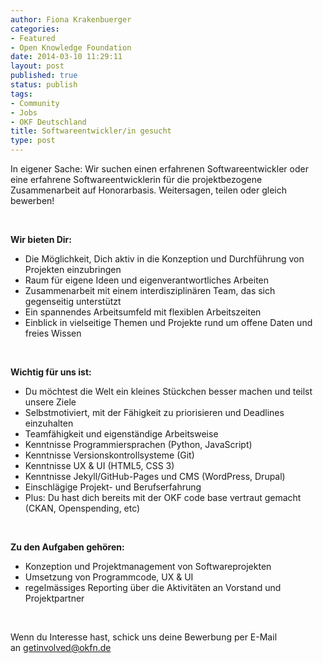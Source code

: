 ```yaml
---
author: Fiona Krakenbuerger
categories:
- Featured
- Open Knowledge Foundation
date: 2014-03-10 11:29:11
layout: post
published: true
status: publish
tags:
- Community
- Jobs
- OKF Deutschland
title: Softwareentwickler/in gesucht
type: post
---
```


In eigener Sache: Wir suchen einen erfahrenen Softwareentwickler oder eine erfahrene Softwareentwicklerin für die projektbezogene Zusammenarbeit auf Honorarbasis. Weitersagen, teilen oder gleich bewerben!

 

**Wir bieten Dir:**

  * Die Möglichkeit, Dich aktiv in die Konzeption und Durchführung von Projekten einzubringen
  * Raum für eigene Ideen und eigenverantwortliches Arbeiten
  * Zusammenarbeit mit einem interdisziplinären Team, das sich gegenseitig unterstützt
  * Ein spannendes Arbeitsumfeld mit flexiblen Arbeitszeiten
  * Einblick in vielseitige Themen und Projekte rund um offene Daten und freies Wissen

 

**Wichtig für uns ist:**

  * Du möchtest die Welt ein kleines Stückchen besser machen und teilst unsere Ziele
  * Selbstmotiviert, mit der Fähigkeit zu priorisieren und Deadlines einzuhalten
  * Teamfähigkeit und eigenständige Arbeitsweise
  * Kenntnisse Programmiersprachen (Python, JavaScript)
  * Kenntnisse Versionskontrollsysteme (Git)
  * Kenntnisse UX & UI (HTML5, CSS 3)
  * Kenntnisse Jekyll/GitHub-Pages und CMS (WordPress, Drupal)
  * Einschlägige Projekt- und Berufserfahrung
  * Plus: Du hast dich bereits mit der OKF code base vertraut gemacht (CKAN, Openspending, etc)

 

**Zu den Aufgaben gehören:**

  * Konzeption und Projektmanagement von Softwareprojekten
  * Umsetzung von Programmcode, UX & UI
  * regelmässiges Reporting über die Aktivitäten an Vorstand und Projektpartner

 

Wenn du Interesse hast, schick uns deine Bewerbung per E-Mail an [getinvolved@okfn.de](mailto:getinvolved@okfn.de)

 